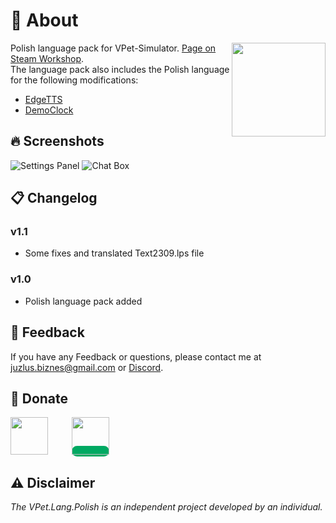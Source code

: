

# 🤔 About
<img src="https://steamuserimages-a.akamaihd.net/ugc/2012599246957698852/7DF3A03BECF939FEBC84435AAAB71D7C3896BEA1/?imw=268&imh=268&ima=fit&impolicy=Letterbox&imcolor=%23000000&letterbox=true" align="right" width="150px"/>

Polish language pack for VPet-Simulator. [Page on Steam Workshop](https://steamcommunity.com/sharedfiles/filedetails/?id=3022291134).
<br>
The language pack also includes the Polish language for the following modifications:
- [EdgeTTS](https://steamcommunity.com/sharedfiles/filedetails/?id=3018320779&searchtext=EdgeTTS)
- [DemoClock](https://steamcommunity.com/sharedfiles/filedetails/?id=2980456794&searchtext=democlock)


## 🔥 Screenshots

![Settings Panel](https://steamuserimages-a.akamaihd.net/ugc/2012599246957745423/D5CBC60ED7C7DFA25BBC14CBCD185E9F533AEEF9/?imw=637&imh=358&ima=fit&impolicy=Letterbox&imcolor=%23000000&letterbox=true)
![Chat Box](https://steamuserimages-a.akamaihd.net/ugc/2012599246957745429/6BD50073CF9C68BC302BF2FE4DB8C13BF0DB8DA2/?imw=637&imh=358&ima=fit&impolicy=Letterbox&imcolor=%23000000&letterbox=true)


## 📋 Changelog

### v1.1
- Some fixes and translated Text2309.lps file
### v1.0
- Polish language pack added


## 📝 Feedback

If you have any Feedback or questions, please contact me at juzlus.biznes@gmail.com or [Discord](https://discordapp.com/users/284780352042434570).


## 💝 Donate
<span>
  <a href="https://www.buymeacoffee.com/juzlus" target="_blank" alt="buymeacoffee" style="width: 40%; text-decoration: none; margin-right: 20px;">
    <img src="https://www.codehim.com/wp-content/uploads/2022/09/bmc-button-640x180.png" style="height: 60px;">
  </a>
  <a>⠀</a>
  <a href="https://buycoffee.to/juzlus" target="_blank" alt="buycoffee" style="text-decoration: none; width: 40%; background-color: rgb(0, 169, 98);border-radius: 10px;">
    <img src="https://buycoffee.to/btn/buycoffeeto-btn-primary.svg" style="height: 60px">
  </a>
</span>


## ⚠️ Disclaimer

_The VPet.Lang.Polish is an independent project developed by an individual._

